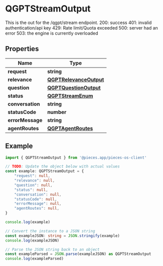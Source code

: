 
# QGPTStreamOutput

This is the out for the /qgpt/stream endpoint.  200: success 401: invalid authentication/api key 429: Rate limit/Quota exceeded 500: server had an error 503: the engine is currently overloaded

## Properties

Name | Type
------------ | -------------
**request** | **string**
**relevance** | [**QGPTRelevanceOutput**](QGPTRelevanceOutput)
**question** | [**QGPTQuestionOutput**](QGPTQuestionOutput)
**status** | [**QGPTStreamEnum**](QGPTStreamEnum)
**conversation** | **string**
**statusCode** | **number**
**errorMessage** | **string**
**agentRoutes** | [**QGPTAgentRoutes**](QGPTAgentRoutes)

## Example

```typescript
import { QGPTStreamOutput } from '@pieces.app/pieces-os-client'

// TODO: Update the object below with actual values
const example: QGPTStreamOutput = {
    "request": null,
    "relevance": null,
    "question": null,
    "status": null,
    "conversation": null,
    "statusCode": null,
    "errorMessage": null,
    "agentRoutes": null,
}

console.log(example)

// Convert the instance to a JSON string
const exampleJSON: string = JSON.stringify(example)
console.log(exampleJSON)

// Parse the JSON string back to an object
const exampleParsed = JSON.parse(exampleJSON) as QGPTStreamOutput
console.log(exampleParsed)
```


